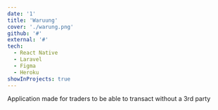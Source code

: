 ```yaml
---
date: '1'
title: 'Waruung'
cover: './warung.png'
github: '#'
external: '#'
tech:
  - React Native
  - Laravel
  - Figma
  - Heroku
showInProjects: true
---
```


Application made for traders to be able to transact without a 3rd party
